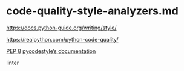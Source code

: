 # code-quality-style-analyzers.md



https://docs.python-guide.org/writing/style/


https://realpython.com/python-code-quality/



[PEP 8](https://pep8.org/)
[pycodestyle’s documentation](https://pep8.readthedocs.io/en/latest/index.html)


linter